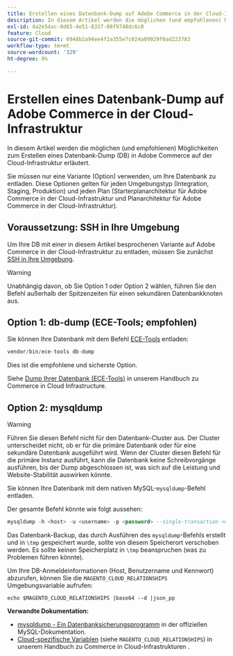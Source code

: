 ```yaml
---
title: Erstellen eines Datenbank-Dump auf Adobe Commerce in der Cloud-Infrastruktur
description: In diesem Artikel werden die möglichen (und empfohlenen) Möglichkeiten zum Erstellen eines Datenbank-Dump (DB) in Adobe Commerce auf der Cloud-Infrastruktur erläutert.
exl-id: 4a2e54ac-8d65-4e51-8337-08f9748dc6c0
feature: Cloud
source-git-commit: 0948b2a94ee4f2a355e7c024a09929f0ad223783
workflow-type: tm+mt
source-wordcount: '329'
ht-degree: 0%

---
```


# Erstellen eines Datenbank-Dump auf Adobe Commerce in der Cloud-Infrastruktur

In diesem Artikel werden die möglichen (und empfohlenen) Möglichkeiten zum Erstellen eines Datenbank-Dump (DB) in Adobe Commerce auf der Cloud-Infrastruktur erläutert.

Sie müssen nur eine Variante (Option) verwenden, um Ihre Datenbank zu entladen. Diese Optionen gelten für jeden Umgebungstyp (Integration, Staging, Produktion) und jeden Plan (Starterplanarchitektur für Adobe Commerce in der Cloud-Infrastruktur und Planarchitektur für Adobe Commerce in der Cloud-Infrastruktur).

## Voraussetzung: SSH in Ihre Umgebung

Um Ihre DB mit einer in diesem Artikel besprochenen Variante auf Adobe Commerce in der Cloud-Infrastruktur zu entladen, müssen Sie zunächst [SSH in Ihre Umgebung](https://experienceleague.adobe.com/docs/commerce-cloud-service/user-guide/develop/secure-connections.html?lang=de).

>[!WARNING]
>
>Unabhängig davon, ob Sie Option 1 oder Option 2 wählen, führen Sie den Befehl außerhalb der Spitzenzeiten für einen sekundären Datenbankknoten aus.

## Option 1: db-dump (**ECE-Tools; empfohlen**)

Sie können Ihre Datenbank mit dem Befehl [ECE-Tools](https://experienceleague.adobe.com/docs/commerce-cloud-service/user-guide/dev-tools/ece-tools/update-package.html?lang=de) entladen:

```php
vendor/bin/ece-tools db-dump
```

Dies ist die empfohlene und sicherste Option.

Siehe [Dump Ihrer Datenbank (ECE-Tools)](https://experienceleague.adobe.com/docs/commerce-cloud-service/user-guide/develop/storage/database-dump.html?lang=de) in unserem Handbuch zu Commerce in Cloud Infrastructure.

## Option 2: mysqldump

>[!WARNING]
>
>Führen Sie diesen Befehl nicht für den Datenbank-Cluster aus. Der Cluster unterscheidet nicht, ob er für die primäre Datenbank oder für eine sekundäre Datenbank ausgeführt wird. Wenn der Cluster diesen Befehl für die primäre Instanz ausführt, kann die Datenbank keine Schreibvorgänge ausführen, bis der Dump abgeschlossen ist, was sich auf die Leistung und Website-Stabilität auswirken könnte.

Sie können Ihre Datenbank mit dem nativen MySQL-`mysqldump`-Befehl entladen.

Der gesamte Befehl könnte wie folgt aussehen:

```sql
mysqldump -h <host> -u <username> -p <password> --single-transaction <db_name> | gzip > /tmp/<dump_name>.sql.gz
```

Das Datenbank-Backup, das durch Ausführen des `mysqldump`-Befehls erstellt und in `\tmp` gespeichert wurde, sollte von diesem Speicherort verschoben werden. Es sollte keinen Speicherplatz in `\tmp` beanspruchen (was zu Problemen führen könnte).

Um Ihre DB-Anmeldeinformationen (Host, Benutzername und Kennwort) abzurufen, können Sie die `MAGENTO_CLOUD_RELATIONSHIPS` Umgebungsvariable aufrufen:

```
echo $MAGENTO_CLOUD_RELATIONSHIPS |base64 --d |json_pp
```

**Verwandte Dokumentation:**

* [mysqldump - Ein Datenbanksicherungsprogramm](https://dev.mysql.com/doc/refman/8.0/en/mysqldump.html) in der offiziellen MySQL-Dokumentation.
* [Cloud-spezifische Variablen](https://experienceleague.adobe.com/docs/commerce-cloud-service/user-guide/configure/env/stage/variables-cloud.html?lang=de) (siehe `MAGENTO_CLOUD_RELATIONSHIPS`) in unserem Handbuch zu Commerce in Cloud-Infrastrukturen .
